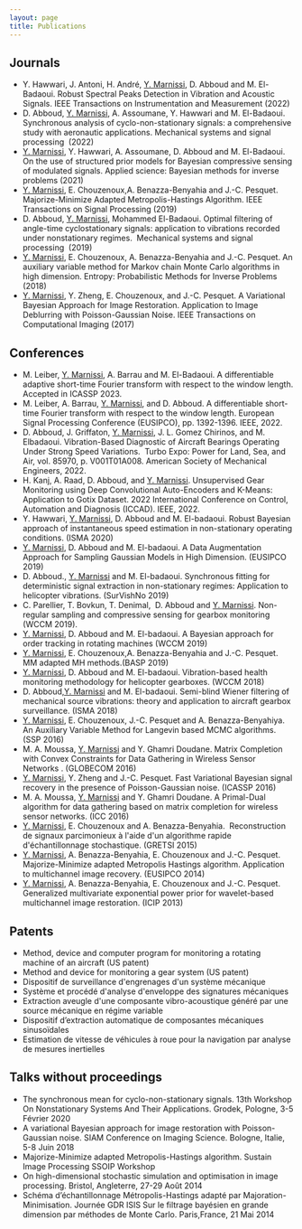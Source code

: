 ```yaml
---
layout: page
title: Publications 
---
```


## Journals 
- Y. Hawwari, J. Antoni, H. André, <ins>Y. Marnissi</ins>, D. Abboud and M. El-Badaoui. Robust Spectral Peaks Detection in Vibration and Acoustic Signals. IEEE Transactions on Instrumentation and Measurement (2022)
- D. Abboud, <ins>Y. Marnissi</ins>, A. Assoumane, Y. Hawwari and M. El-Badaoui. Synchronous analysis of cyclo-non-stationary signals: a comprehensive study with aeronautic applications. Mechanical systems and signal processing  (2022) 
- <ins>Y. Marnissi</ins>, Y. Hawwari, A. Assoumane, D. Abboud and M. El-Badaoui. On the use of structured prior models for Bayesian compressive sensing of modulated signals. Applied science: Bayesian methods for inverse problems (2021)
- <ins>Y. Marnissi</ins>, E. Chouzenoux,A. Benazza-Benyahia and J.-C. Pesquet. Majorize-Minimize Adapted Metropolis-Hastings Algorithm. IEEE Transactions on Signal Processing (2019)
- D. Abboud, <ins>Y. Marnissi</ins>, Mohammed El-Badaoui. Optimal filtering of angle-time cyclostationary signals: application to vibrations recorded under nonstationary regimes.  Mechanical systems and signal processing  (2019)
- <ins>Y. Marnissi</ins>, E. Chouzenoux, A. Benazza-Benyahia and J.-C. Pesquet. An auxiliary variable method for Markov chain Monte Carlo algorithms in high dimension. Entropy: Probabilistic Methods for Inverse Problems (2018)
- <ins>Y. Marnissi</ins>, Y. Zheng, E. Chouzenoux, and J.-C. Pesquet. A Variational Bayesian Approach for Image Restoration. Application to Image Deblurring with Poisson-Gaussian Noise. IEEE Transactions on Computational Imaging (2017)  

## Conferences
- M. Leiber, <ins>Y. Marnissi</ins>,  A. Barrau and M. El-Badaoui. A differentiable adaptive short-time Fourier transform with respect to the window length. Accepted in ICASSP 2023. 
- M. Leiber, A. Barrau, <ins>Y. Marnissi</ins>, and D. Abboud. A differentiable short-time Fourier transform with respect to the window length. European Signal Processing Conference (EUSIPCO), pp. 1392-1396. IEEE, 2022.
- D. Abboud, J. Griffaton, <ins>Y. Marnissi</ins>, J. L. Gomez Chirinos, and M. Elbadaoui. Vibration-Based Diagnostic of Aircraft Bearings Operating Under Strong Speed Variations.  Turbo Expo: Power for Land, Sea, and Air, vol. 85970, p. V001T01A008. American Society of Mechanical Engineers, 2022.
- H. Kanj, A. Raad, D. Abboud, and <ins>Y. Marnissi</ins>. Unsupervised Gear Monitoring using Deep Convolutional Auto-Encoders and K-Means: Application to Gotix Dataset. 2022 International Conference on Control, Automation and Diagnosis (ICCAD). IEEE, 2022. 
- Y. Hawwari, <ins>Y. Marnissi</ins>, D. Abboud and M. El-badaoui. Robust Bayesian approach of instantaneous speed estimation in non-stationary operating conditions. (ISMA 2020)
- <ins>Y. Marnissi</ins>, D. Abboud and M. El-badaoui. A Data Augmentation Approach for Sampling Gaussian Models in High Dimension. (EUSIPCO 2019)
- D. Abboud., <ins>Y. Marnissi</ins> and M. El-badaoui. Synchronous fitting for deterministic signal extraction in non-stationary regimes: Application to helicopter vibrations. (SurVishNo 2019)
- C. Parellier, T. Bovkun, T. Denimal,  D. Abboud and <ins>Y. Marnissi</ins>. Non-regular sampling and compressive sensing for gearbox monitoring (WCCM 2019).
- <ins>Y. Marnissi</ins>, D. Abboud and M. El-badaoui. A Bayesian approach for order tracking in rotating machines (WCCM 2019)
- <ins>Y. Marnissi</ins>, E. Chouzenoux,A. Benazza-Benyahia and J.-C. Pesquet. MM adapted MH methods.(BASP 2019)
- <ins>Y. Marnissi</ins>, D. Abboud and M. El-badaoui. Vibration-based health monitoring methodology for helicopter gearboxes. (WCCM 2018)   
- D. Abboud,<ins>Y. Marnissi</ins> and M. El-badaoui. Semi-blind Wiener filtering of mechanical source vibrations: theory and application to aircraft gearbox surveillance. (ISMA 2018) 
- <ins>Y. Marnissi</ins>, E. Chouzenoux, J.-C. Pesquet and A. Benazza-Benyahiya. An Auxiliary Variable Method for Langevin based MCMC algorithms. (SSP 2016)
- M. A. Moussa, <ins>Y. Marnissi</ins> and Y. Ghamri Doudane. Matrix Completion with Convex Constraints for Data Gathering in Wireless Sensor Networks . (GLOBECOM 2016)
- <ins>Y. Marnissi</ins>, Y. Zheng and J.-C. Pesquet. Fast Variational Bayesian signal recovery in the presence of Poisson-Gaussian noise. (ICASSP 2016)
- M. A. Moussa, <ins>Y. Marnissi</ins> and Y. Ghamri Doudane. A Primal-Dual algorithm for data gathering based on matrix completion for wireless sensor networks. (ICC 2016)
- <ins>Y. Marnissi</ins>, E. Chouzenoux and A. Benazza-Benyahia.  Reconstruction de signaux parcimonieux à l'aide d'un algorithme rapide d'échantillonnage stochastique. (GRETSI 2015)
- <ins>Y. Marnissi</ins>, A. Benazza-Benyahia, E. Chouzenoux and J.-C. Pesquet. Majorize-Minimize adapted Metropolis Hastings algorithm. Application to multichannel image recovery. (EUSIPCO 2014)
- <ins>Y. Marnissi</ins>, A. Benazza-Benyahia, E. Chouzenoux and J.-C. Pesquet. Generalized multivariate exponential power prior for wavelet-based multichannel image restoration. (ICIP 2013)


## Patents

- Method, device and computer program for monitoring a rotating machine of an aircraft (US patent)
- Method and device for monitoring a gear system (US patent)
- Dispositif de surveillance d'engrenages d'un système mécanique 
- Système et procédé d'analyse d'enveloppe des signatures mécaniques 
- Extraction aveugle d'une composante vibro-acoustique généré par une source mécanique en régime variable
- Dispositif d’extraction automatique de composantes mécaniques sinusoïdales
- Estimation de vitesse de véhicules à roue pour la navigation par analyse de mesures inertielles


## Talks without proceedings

- The synchronous mean for cyclo-non-stationary signals. 13th Workshop On Nonstationary Systems And Their Applications. Grodek, Pologne, 3-5 Février 2020
- A variational Bayesian approach for image restoration with Poisson-Gaussian noise. SIAM Conference on Imaging Science. Bologne, Italie, 5-8 Juin 2018
- Majorize-Minimize adapted Metropolis-Hastings algorithm. Sustain Image Processing SSOIP Workshop
- On high-dimensional stochastic simulation and optimisation in image processing. Bristol, Angleterre, 27-29 Août 2014
- Schéma d’échantillonnage Métropolis-Hastings adapté par Majoration- Minimisation. Journée GDR ISIS Sur le filtrage bayésien en grande dimension par méthodes de Monte Carlo. Paris,France, 21 Mai 2014
